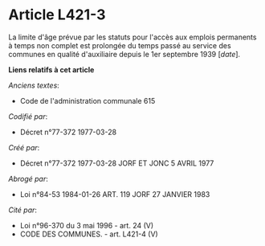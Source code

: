 # Article L421-3

La limite d'âge prévue par les statuts pour l'accès aux emplois permanents à temps non complet est prolongée du temps passé
au service des communes en qualité d'auxiliaire depuis le 1er septembre 1939 [*date*].

**Liens relatifs à cet article**

_Anciens textes_:

  - Code de l'administration communale 615

_Codifié par_:

  - Décret n°77-372 1977-03-28

_Créé par_:

  - Décret n°77-372 1977-03-28 JORF ET JONC 5 AVRIL 1977

_Abrogé par_:

  - Loi n°84-53 1984-01-26 ART. 119 JORF 27 JANVIER 1983

_Cité par_:

  - Loi n°96-370 du 3 mai 1996 - art. 24 (V)
  - CODE DES COMMUNES. - art. L421-4 (V)
